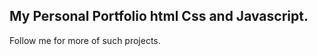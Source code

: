 <h2>
  My Personal Portfolio html Css and Javascript.
</h2>
<p> Follow me for more of such projects. </p>
<img src=""
